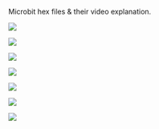 Microbit hex files & their video explanation.

[![](http://img.youtube.com/vi/air5Z2m6Cbc/0.jpg)](http://www.youtube.com/watch?v=air5Z2m6Cbc "microbit-Coin-Flip.hex")

[![](http://img.youtube.com/vi/-YrOZ9EPsmw/0.jpg)](http://www.youtube.com/watch?v=-YrOZ9EPsmw "microbit-Compass.hex ")

[![](http://img.youtube.com/vi/VfLFWKK8NBs/0.jpg)](http://www.youtube.com/watch?v=VfLFWKK8NBs "microbit-Compass-Heading-N.hex ")

[![](http://img.youtube.com/vi/GfLzmVqvkck/0.jpg)](http://www.youtube.com/watch?v=GfLzmVqvkck "microbit-Countdown-Timer.hex ")

[![](http://img.youtube.com/vi/QR-dRiaG2AY/0.jpg)](http://www.youtube.com/watch?v=QR-dRiaG2AY "microbit-MicroBit-fitbit.hex ")

[![](http://img.youtube.com/vi/lk6ly4yteVo/0.jpg)](http://www.youtube.com/watch?v=lk6ly4yteVo "microbit-RPS.hex ")

[![](http://img.youtube.com/vi/bVcsBJPuctw/0.jpg)](http://www.youtube.com/watch?v=bVcsBJPuctw "microbit-StopWatch-lap.hex ")
